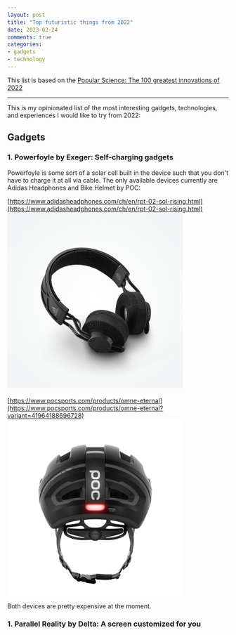 ```yaml
---
layout: post
title: "Top futuristic things from 2022"
date: 2023-02-24
comments: true
categories:
- gadgets
- technology
---
```


This list is based on the [Popular Science: The 100 greatest innovations of 2022](https://www.popsci.com/technology/best-of-whats-new-2022/)

---

This is my opinionated list of the most interesting gadgets, technologies, and experiences I would like to try from 2022:

## Gadgets

### 1. Powerfoyle by Exeger: Self-charging gadgets
Powerfoyle is some sort of a solar cell built in the device such that you don't have to charge it at all via cable.
The only available devices currently are Adidas Headphones and Bike Helmet by POC:

[https://www.adidasheadphones.com/ch/en/rpt-02-sol-rising.html](https://www.adidasheadphones.com/ch/en/rpt-02-sol-rising.html)
<br>
<img src="/images/blog/2023/2023-02-24-top-futuristic-gadgets-2022/RPT02SOL_img_slide_desktop_2.jpeg" width="400">
<br><br>
[https://www.pocsports.com/products/omne-eternal](https://www.pocsports.com/products/omne-eternal?variant=41964188696728)
<br>
<img src="/images/blog/2023/2023-02-24-top-futuristic-gadgets-2022/OMNE_Eternal_1002_uraniumBlack_0006_1200x.webp" width="400">

Both devices are pretty expensive at the moment.

### 1. Parallel Reality by Delta: A screen customized for you
